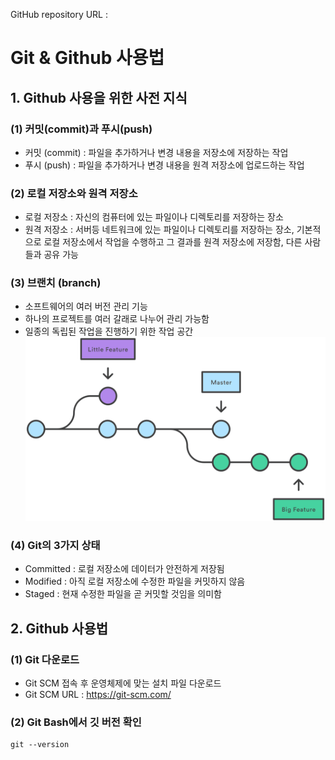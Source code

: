GitHub repository URL : 

# Git & Github 사용법

## 1. Github 사용을 위한 사전 지식  
### (1) 커밋(commit)과 푸시(push)
- 커밋 (commit) : 파일을 추가하거나 변경 내용을 저장소에 저장하는 작업
- 푸시 (push) : 파일을 추가하거나 변경 내용을 원격 저장소에 업로드하는 작업  

### (2) 로컬 저장소와 원격 저장소
- 로컬 저장소 : 자신의 컴퓨터에 있는 파일이나 디렉토리를 저장하는 장소
- 원격 저장소 : 서버등 네트워크에 있는 파일이나 디렉토리를 저장하는 장소, 기본적으로 로컬 저장소에서 작업을 수행하고 그 결과를 원격 저장소에 저장함, 다른 사람들과 공유 가능

### (3) 브랜치 (branch)
- 소프트웨어의 여러 버전 관리 기능
- 하나의 프로젝트를 여러 갈래로 나누어 관리 가능함
- 일종의 독립된 작업을 진행하기 위한 작업 공간  
![브랜치 설명](branches.png)

### (4) Git의 3가지 상태
- Committed : 로컬 저장소에 데이터가 안전하게 저장됨
- Modified : 아직 로컬 저장소에 수정한 파일을 커밋하지 않음
- Staged : 현재 수정한 파일을 곧 커밋할 것임을 의미함


## 2. Github 사용법  
### (1) Git 다운로드  
- Git SCM 접속 후 운영체제에 맞는 설치 파일 다운로드
- Git SCM URL : https://git-scm.com/  

### (2) Git Bash에서 깃 버전 확인
    git --version
